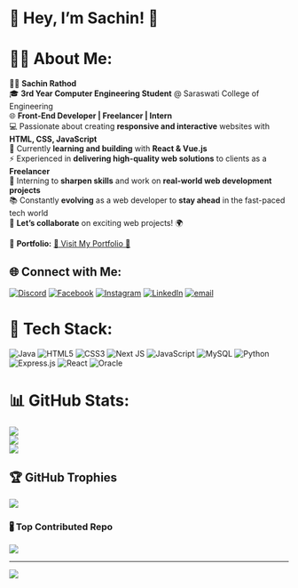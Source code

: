 <h1>🌟 Hey, I’m Sachin! 🌟</h1>

# 💪🏻 About Me:
👨‍💻 **Sachin Rathod**<br>
🎓 **3rd Year Computer Engineering Student** @ Saraswati College of Engineering<br>
🌐 **Front-End Developer | Freelancer | Intern**<br>
💻 Passionate about creating **responsive and interactive** websites with **HTML, CSS, JavaScript**<br>
🚀 Currently **learning and building** with **React & Vue.js**<br>
⚡ Experienced in **delivering high-quality web solutions** to clients as a **Freelancer**<br>
🔧 Interning to **sharpen skills** and work on **real-world web development projects**<br>
📚 Constantly **evolving** as a web developer to **stay ahead** in the fast-paced tech world<br>
💬 **Let’s collaborate** on exciting web projects! 🌍<br>

📏 **Portfolio:** [🚀 Visit My Portfolio 🚀](https://fnicke.github.io/MY-PORTFOLIO-/)

## 🌐 Connect with Me:
[![Discord](https://img.shields.io/badge/🔴_Discord-%237289DA.svg?logo=discord&logoColor=white)](https://discord.gg/Fnicke) 
[![Facebook](https://img.shields.io/badge/💙_Facebook-%231877F2.svg?logo=Facebook&logoColor=white)](https://facebook.com/SachinRathod) 
[![Instagram](https://img.shields.io/badge/💎_Instagram-%23E4405F.svg?logo=Instagram&logoColor=white)](https://www.instagram.com/insane_sachin_666/?hl=en) 
[![LinkedIn](https://img.shields.io/badge/🌟_LinkedIn-%230077B5.svg?logo=linkedin&logoColor=white)]([https://linkedin.com/in/www.linkedin.com/in/sachin-rathod-469168310](https://www.linkedin.com/in/sachin-rathod-469168310/)) 
[![email](https://img.shields.io/badge/📧_Email-D14836?logo=gmail&logoColor=white)](mailto:rathodsachin0766@gmail.com)

# 🌟 Tech Stack:
![Java](https://img.shields.io/badge/☕_Java-%23ED8B00.svg?style=for-the-badge&logo=openjdk&logoColor=white) 
![HTML5](https://img.shields.io/badge/🌟_HTML5-%23E34F26.svg?style=for-the-badge&logo=html5&logoColor=white) 
![CSS3](https://img.shields.io/badge/🌈_CSS3-%231572B6.svg?style=for-the-badge&logo=css3&logoColor=white) 
![Next JS](https://img.shields.io/badge/🚀_Next-black?style=for-the-badge&logo=next.js&logoColor=white) 
![JavaScript](https://img.shields.io/badge/🕹️_JavaScript-%23323330.svg?style=for-the-badge&logo=javascript&logoColor=%23F7DF1E) 
![MySQL](https://img.shields.io/badge/💾_MySQL-4479A1.svg?style=for-the-badge&logo=mysql&logoColor=white) 
![Python](https://img.shields.io/badge/🤖_Python-3670A0?style=for-the-badge&logo=python&logoColor=ffdd54) 
![Express.js](https://img.shields.io/badge/🌐_Express.js-%23404d59.svg?style=for-the-badge&logo=express&logoColor=%2361DAFB) 
![React](https://img.shields.io/badge/🌟_React-%2320232a.svg?style=for-the-badge&logo=react&logoColor=%2361DAFB) 
![Oracle](https://img.shields.io/badge/📚_Oracle-F80000?style=for-the-badge&logo=oracle&logoColor=white)

# 📊 GitHub Stats:
![](https://github-readme-stats.vercel.app/api?username=FNICKE&theme=dark&hide_border=false&include_all_commits=true&count_private=false)<br/>
![](https://github-readme-streak-stats.herokuapp.com/?user=FNICKE&theme=dark&hide_border=false)<br/>
![](https://github-readme-stats.vercel.app/api/top-langs/?username=FNICKE&theme=dark&hide_border=false&include_all_commits=true&count_private=false&layout=compact)

## 🏆 GitHub Trophies
![](https://github-profile-trophy.vercel.app/?username=FNICKE&theme=radical&no-frame=false&no-bg=false&margin-w=4)

### 🖁 Top Contributed Repo
![](https://github-contributor-stats.vercel.app/api?username=FNICKE&limit=5&theme=dark&combine_all_yearly_contributions=true)

---
[![](https://visitcount.itsvg.in/api?id=FNICKE&icon=0&color=0)](https://visitcount.itsvg.in)

<!-- Proudly created with GPRM ( https://gprm.itsvg.in ) -->

